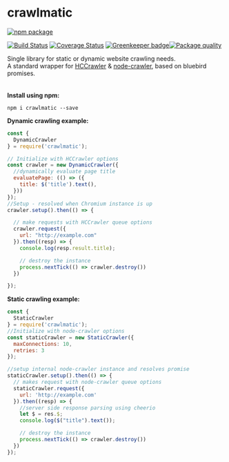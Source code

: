 # crawlmatic
[![npm package](https://nodei.co/npm/crawlmatic.png?downloads=true&downloadRank=true&stars=true)](https://nodei.co/npm/crawlmatic/)</br>

 [![Build Status](https://travis-ci.org/AppliedSoul/crawlmatic.svg?branch=master)](https://travis-ci.org/AppliedSoul/crawlmatic) [![Coverage Status](https://coveralls.io/repos/github/AppliedSoul/crawlmatic/badge.svg?branch=master)](https://coveralls.io/github/AppliedSoul/crawlmatic?branch=master) [![Greenkeeper badge](https://badges.greenkeeper.io/AppliedSoul/crawlmatic.svg)](https://greenkeeper.io/)[![Package quality](http://packagequality.com/shield/crawlmatic.svg)](http://packagequality.com/#?package=crawlmatic)</br>

Single library for static or dynamic website crawling needs.</br>
A standard wrapper for [HCCrawler](https://github.com/yujiosaka/headless-chrome-crawler/blob/master/docs/API.md) & [node-crawler](https://github.com/bda-research/node-crawler), based on bluebird promises.</br>
</br>
</br>
<b>Install using npm:</b>
```
npm i crawlmatic --save
```

<b> Dynamic crawling example:</b>
```javascript
const {
  DynamicCrawler
} = require('crawlmatic');

// Initialize with HCCrawler options
const crawler = new DynamicCrawler({
  //dynamically evaluate page title
  evaluatePage: (() => ({
    title: $('title').text(),
  }))
});
//Setup - resolved when Chromium instance is up
crawler.setup().then(() => {

  // make requests with HCCrawler queue options
  crawler.request({
    url: "http://example.com"
  }).then((resp) => {
    console.log(resp.result.title);

    // destroy the instance
    process.nextTick(() => crawler.destroy())
  })

});
```
<b>Static crawling example:</b>
```javascript
const {
  StaticCrawler
} = require('crawlmatic');
//Initialize with node-crawler options
const staticCrawler = new StaticCrawler({
  maxConnections: 10,
  retries: 3
});

//setup internal node-crawler instance and resolves promise
staticCrawler.setup().then(() => {
  // makes request with node-crawler queue options
  staticCrawler.request({
    url: 'http://example.com'
  }).then((resp) => {
    //server side response parsing using cheerio
    let $ = res.$;
    console.log($("title").text());

    // destroy the instance
    process.nextTick(() => crawler.destroy())
  })
});

```
